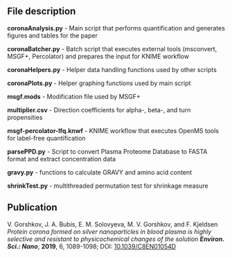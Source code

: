 ## File description

**coronaAnalysis.py** - Main script that performs quantification and generates figures and tables for the paper

**coronaBatcher.py** - Batch script that executes external tools (msconvert, MSGF+, Percolator) and prepares the input for KNIME workflow

**coronaHelpers.py** - Helper data handling functions used by other scripts

**coronaPlots.py** - Helper graphing functions used by main script

**msgf.mods** - Modification file used by MSGF+

**multiplier.csv** - Direction coefficients for alpha-, beta-, and turn propensities

**msgf-percolator-lfq.knwf** - KNIME workflow that executes OpenMS tools for label-free quantification

**parsePPD.py** - Script to convert Plasma Proteome Database to FASTA format and extract concentration data

**gravy.py** - functions to calculate GRAVY and amino acid content

**shrinkTest.py** - multithreaded permutation test for shrinkage measure

## Publication

V. Gorshkov, J. A. Bubis, E. M. Solovyeva, M. V. Gorshkov, and F. Kjeldsen *Protein corona formed on silver nanoparticles in blood plasma is highly selective and resistant to physicochemical changes of the solution* ***Environ. Sci.: Nano***, **2019**, 6, 1089-1098; DOI: [10.1039/C8EN01054D](https://pubs.rsc.org/fa/content/articlehtml/2019/en/c8en01054d)
